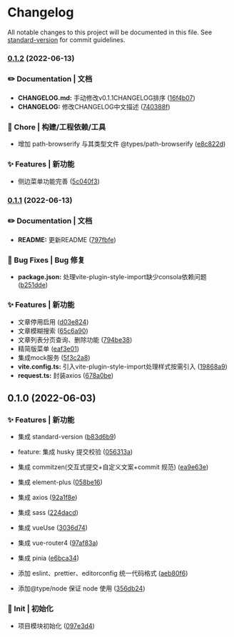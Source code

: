 # Changelog

All notable changes to this project will be documented in this file. See [standard-version](https://github.com/conventional-changelog/standard-version) for commit guidelines.

### [0.1.2](https://github.com/liuyav/blog/compare/v0.1.1...v0.1.2) (2022-06-13)


### ✏️ Documentation | 文档

* **CHANGELOG.md:** 手动修改v0.1.1CHANGELOG排序 ([16f4b07](https://github.com/liuyav/blog/commit/16f4b075b880c1ec37867fec52b27ae72951b8e6))
* **CHANGELOG:** 修改CHANGELOG中文描述 ([740388f](https://github.com/liuyav/blog/commit/740388f9fbef4a0c8c827f72a874f69b306c0100))


### 🚀 Chore | 构建/工程依赖/工具

* 增加 path-browserify 与其类型文件 @types/path-browserify ([e8c822d](https://github.com/liuyav/blog/commit/e8c822debbaaff49ed93fbed3bb83fcfe00103fa))


### ✨ Features | 新功能

* 侧边菜单功能完善 ([5c040f3](https://github.com/liuyav/blog/commit/5c040f357dcbf0d4ebffeff1e2a2d9abd399f11d))

### [0.1.1](https://github.com/liuyav/blog/compare/v0.1.0...v0.1.1) (2022-06-13)


### ✏️ Documentation | 文档

* **README:** 更新README ([797fbfe](https://github.com/liuyav/blog/commit/797fbfecf46f4db7a715a1293ee2db4263fbcabc))


### 🐛 Bug Fixes | Bug 修复

* **package.json:** 处理vite-plugin-style-import缺少consola依赖问题 ([b251dde](https://github.com/liuyav/blog/commit/b251ddeb4cc2152cfeeaacdc01beef344f3b0fd5))


### ✨ Features | 新功能

* 文章停用启用 ([d03e824](https://github.com/liuyav/blog/commit/d03e824e42859509c592375b0e04e6d9439e0f52))
* 文章模糊搜索 ([65c6a90](https://github.com/liuyav/blog/commit/65c6a9090607236a5f0235199d992f518f56eae0))
* 文章列表分页查询、删除功能 ([794be38](https://github.com/liuyav/blog/commit/794be3834695ca1d1205d7aef82baff3c60cb95c))
* 精简版菜单 ([eaf3e01](https://github.com/liuyav/blog/commit/eaf3e014a978fb5182a7cbf63f3df2284b5e923d))
* 集成mock服务 ([5f3c2a8](https://github.com/liuyav/blog/commit/5f3c2a81b8acbbf95e0685adf63cddd1f7b15f20))
* **vite.config.ts:** 引入vite-plugin-style-import处理样式按需引入 ([19868a9](https://github.com/liuyav/blog/commit/19868a95e514fd81c7700be7fc0327c34f58d299))
* **request.ts:** 封装axios ([678a0be](https://github.com/liuyav/blog/commit/678a0bed65683c46dbde208d389dbc197a702248))

## 0.1.0 (2022-06-03)

### ✨ Features | 新功能

- 集成 standard-version ([b83d6b9](https://github.com/liuyav/blog/commit/b83d6b90bf9b2bac1784b2c814427bcfb3322cbd))

- feature: 集成 husky 提交校验 ([056313a](https://github.com/liuyav/blog/commit/056313ae551c2b073fbd7efeae560e6209165ed9))

- 集成 commitzen(交互式提交+自定义文案+commit 规范) ([ea9e63e](https://github.com/liuyav/blog/commit/ea9e63ee32bafc7267fc31180834b5ed0188b47a))

- 集成 element-plus ([058be16](https://github.com/liuyav/blog/commit/058be16475bc0c8c751ffa8dc6098cfdeb1bb362))

- 集成 axios ([92a1f8e](https://github.com/liuyav/blog/commit/92a1f8e72cf73c954ef21a08bbfcdcdb1ef357f5))

- 集成 sass ([224dacd](https://github.com/liuyav/blog/commit/224dacd4454cdf03ac803f4bd62c84c6e85c58de))

- 集成 vueUse ([3036d74](https://github.com/liuyav/blog/commit/3036d746b99663ae918a753e6cefe81506d7b3b6))

- 集成 vue-router4 ([97af83a](https://github.com/liuyav/blog/commit/97af83a2f80459ff1a9e7f0a45b7353116128149))

- 集成 pinia ([e6bca34](https://github.com/liuyav/blog/commit/e6bca343d610bc8fda9d23735f354644f324a0d1))

- 添加 eslint、prettier、editorconfig 统一代码格式 ([aeb80f6](https://github.com/liuyav/blog/commit/aeb80f6328e8b764ed8f969c9519ea5eaaedeced))

- 添加@type/node 保证 node 使用 ([356db24](https://github.com/liuyav/blog/commit/356db249f53f12ba6e1cde1f0b57bda3c941f4d8))

### 🎉 Init | 初始化

- 项目模块初始化 ([097e3d4](https://github.com/liuyav/blog/commit/097e3d4f101b1f93eff1593f1e1352f2884b0073))
